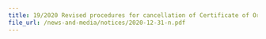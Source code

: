 ```yaml
---
title: 19/2020 Revised procedures for cancellation of Certificate of Origin (CO) issued by Customs 
file_url: /news-and-media/notices/2020-12-31-n.pdf
---
```

